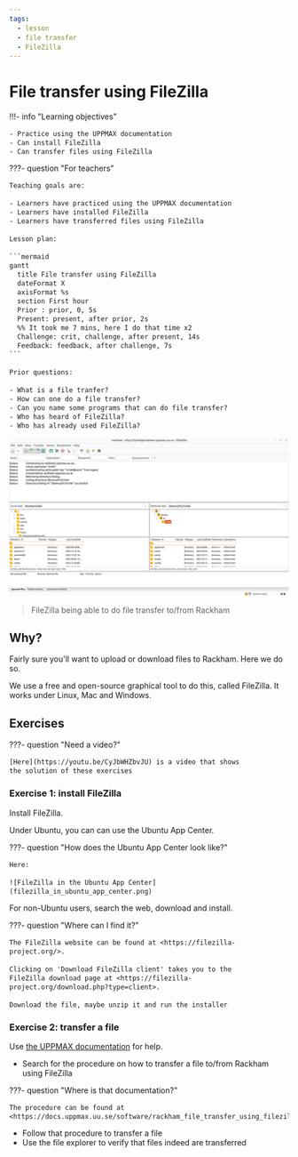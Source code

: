 ```yaml
---
tags:
  - lesson
  - file transfer
  - FileZilla
---
```


# File transfer using FileZilla

!!!- info "Learning objectives"

    - Practice using the UPPMAX documentation
    - Can install FileZilla
    - Can transfer files using FileZilla

???- question "For teachers"

    Teaching goals are:

    - Learners have practiced using the UPPMAX documentation
    - Learners have installed FileZilla
    - Learners have transferred files using FileZilla

    Lesson plan:

    ```mermaid
    gantt
      title File transfer using FileZilla
      dateFormat X
      axisFormat %s
      section First hour
      Prior : prior, 0, 5s
      Present: present, after prior, 2s
      %% It took me 7 mins, here I do that time x2
      Challenge: crit, challenge, after present, 14s
      Feedback: feedback, after challenge, 7s
    ```

    Prior questions:

    - What is a file tranfer?
    - How can one do a file transfer?
    - Can you name some programs that can do file transfer?
    - Who has heard of FileZilla?
    - Who has already used FileZilla?

![FileZilla connected to Rackham](filezilla_login_to_rackham.png)

> FileZilla being able to do file transfer to/from Rackham

## Why?

Fairly sure you'll want to upload or download files to Rackham.
Here we do so.

We use a free and open-source graphical tool to do this,
called FileZilla.
It works under Linux, Mac and Windows.

## Exercises

???- question "Need a video?"

    [Here](https://youtu.be/CyJbWHZbvJU) is a video that shows
    the solution of these exercises

### Exercise 1: install FileZilla

Install FileZilla.

Under Ubuntu, you can can use the Ubuntu App Center.

???- question "How does the Ubuntu App Center look like?"

    Here:

    ![FileZilla in the Ubuntu App Center](filezilla_in_ubuntu_app_center.png)

For non-Ubuntu users, search the web, download and install.

???- question "Where can I find it?"

    The FileZilla website can be found at <https://filezilla-project.org/>.

    Clicking on 'Download FileZilla client' takes you to the
    FileZilla download page at <https://filezilla-project.org/download.php?type=client>.

    Download the file, maybe unzip it and run the installer

### Exercise 2: transfer a file

Use [the UPPMAX documentation](http://docs.uppmax.uu.se/)
for help.

- Search for the procedure on how to transfer a file
  to/from Rackham using FileZilla

???- question "Where is that documentation?"

    The procedure can be found at <https://docs.uppmax.uu.se/software/rackham_file_transfer_using_filezilla/>.

- Follow that procedure to transfer a file
- Use the file explorer to verify that files indeed are transferred
